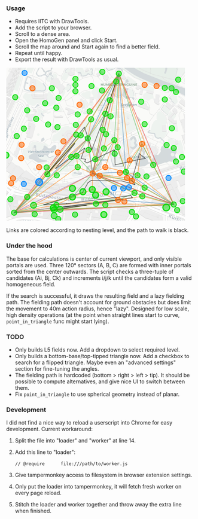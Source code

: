 ### Usage

- Requires IITC with DrawTools.
- Add the script to your browser.
- Scroll to a dense area.
- Open the HomoGen panel and click Start.
- Scroll the map around and Start again to find a better field.
- Repeat until happy.
- Export the result with DrawTools as usual. 

![example](example.png)

Links are colored according to nesting level, and the path to walk is black.

### Under the hood

The base for calculations is center of current viewport, and only visible portals are used. Three 120° sectors (A, B, C) are formed with inner portals sorted from the center outwards. The script checks a three-tuple of candidates (Ai, Bj, Ck) and increments i/j/k until the candidates form a valid homogeneous field.

If the search is successful, it draws the resulting field and a lazy fielding path. The fielding path doesn't account for ground obstacles but does limit the movement to 40m action radius, hence "lazy". Designed for low scale, high density operations (at the point when straight lines start to curve, `point_in_triangle` func might start lying).

### TODO

- Only builds L5 fields now. Add a dropdown to select required level.
- Only builds a bottom-base/top-tipped triangle now. Add a checkbox to search for a flipped triangle. Maybe even an "advanced settings" section for fine-tuning the angles.
- The fielding path is hardcoded (bottom > right > left > tip). It should be possible to compute alternatives, and give nice UI to switch between them.
- Fix `point_in_triangle` to use spherical geometry instead of planar.

### Development

I did not find a nice way to reload a userscript into Chrome for easy development. Current workaround:

1. Split the file into "loader" and "worker" at line 14.

2. Add this line to "loader":

   ```
   // @require      file:///path/to/worker.js
   ```

3. Give tampermonkey access to filesystem in browser extension settings.

4. Only put the loader into tampermonkey, it will fetch fresh worker on every page reload.

5. Stitch the loader and worker together and throw away the extra line when finished.
